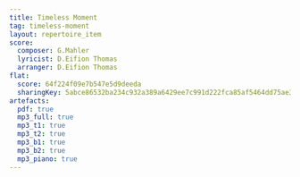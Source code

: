 ```yaml
---
title: Timeless Moment
tag: timeless-moment
layout: repertoire_item
score:
  composer: G.Mahler
  lyricist: D.Eifion Thomas
  arranger: D.Eifion Thomas
flat:
  score: 64f224f09e7b547e5d9deeda
  sharingKey: 5abce86532ba234c932a389a6429ee7c991d222fca85af5464dd75ae31bf55471438e0de1629df3be79155479d8b474a26189ad40364887d0907a8df8f047429
artefacts:
  pdf: true
  mp3_full: true
  mp3_t1: true
  mp3_t2: true
  mp3_b1: true
  mp3_b2: true
  mp3_piano: true
---
```


